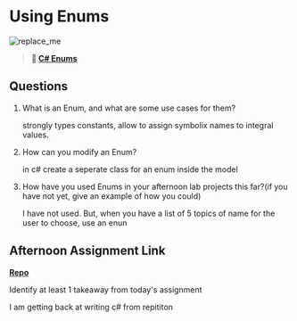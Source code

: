 # Using Enums

![replace_me](https://codeworks.blob.core.windows.net/public/assets/img/illustrations/placeholder.svg)

> **📖 [C# Enums](https://codeworksacademy.com/fs-student-guide/resources/wk10/03-Enums)**

## Questions

1. What is an Enum, and what are some use cases for them?

    strongly types constants, allow to assign symbolix names to integral values.

2. How can you modify an Enum?
   
   in c# create a seperate class for an enum inside the model

3. How have you used Enums in your afternoon lab projects this far?(if you have not yet, give an example of how you could)

    I have not used. But, when you have a list of 5 topics of name for the user to choose, use an enun

## Afternoon Assignment Link

**[Repo](https://github.com/katie-mccauley/<ASSIGNMENT_REPO>)**

Identify at least 1 takeaway from today's assignment

I am getting back at writing c# from repititon
